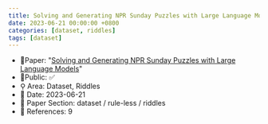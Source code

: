 ```yaml
---
title: Solving and Generating NPR Sunday Puzzles with Large Language Models
date: 2023-06-21 00:00:00 +0800
categories: [dataset, riddles]
tags: [dataset]
---
```


- 📙Paper: "[Solving and Generating NPR Sunday Puzzles with Large Language Models](https://www.semanticscholar.org/paper/Solving-and-Generating-NPR-Sunday-Puzzles-with-Zhao-Anderson/1e5743366625128e225879dbcfb568f6b8f1bcdc)"
- 🔑Public: ✅
- ⚲ Area: Dataset, Riddles
- 📅 Date: 2023-06-21
- 🔎 Paper Section: dataset / rule-less / riddles
- 📝 References: 9
